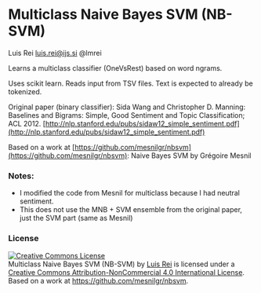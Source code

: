 # Multiclass Naive Bayes SVM (NB-SVM)
Luis Rei luis.rei@ijs.si @lmrei

Learns a multiclass classifier (OneVsRest) based on word ngrams.

Uses scikit learn. Reads input from TSV files. Text is expected to already be tokenized.

Original paper (binary classifier): Sida Wang and Christopher D. Manning: Baselines and Bigrams: Simple, Good Sentiment and Topic Classification; ACL 2012. [http://nlp.stanford.edu/pubs/sidaw12_simple_sentiment.pdf](http://nlp.stanford.edu/pubs/sidaw12_simple_sentiment.pdf)

Based on a work at [https://github.com/mesnilgr/nbsvm](https://github.com/mesnilgr/nbsvm):
Naive Bayes SVM by Grégoire Mesnil

### Notes:
 - I modified the code from Mesnil for multiclass because I had neutral sentiment.
 - This does not use the MNB + SVM ensemble from the original paper, just the SVM part (same as Mesnil)


### License
<a rel="license" href="http://creativecommons.org/licenses/by-nc/4.0/"><img alt="Creative Commons License" style="border-width:0" src="https://i.creativecommons.org/l/by-nc/4.0/88x31.png" /></a><br /><span xmlns:dct="http://purl.org/dc/terms/" property="dct:title">Multiclass Naive Bayes SVM (NB-SVM)</span> by <a xmlns:cc="http://creativecommons.org/ns#" href="http://luisrei.com/" property="cc:attributionName" rel="cc:attributionURL">Luis Rei</a> is licensed under a <a rel="license" href="http://creativecommons.org/licenses/by-nc/4.0/">Creative Commons Attribution-NonCommercial 4.0 International License</a>.<br />Based on a work at <a xmlns:dct="http://purl.org/dc/terms/" href="https://github.com/mesnilgr/nbsvm" rel="dct:source">https://github.com/mesnilgr/nbsvm</a>.
